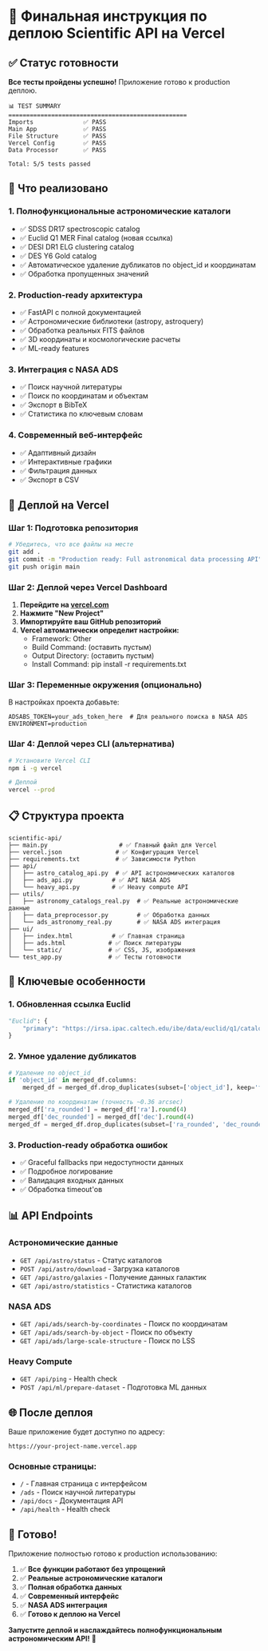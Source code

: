 # 🚀 Финальная инструкция по деплою Scientific API на Vercel

## ✅ Статус готовности

**Все тесты пройдены успешно!** Приложение готово к production деплою.

```
📊 TEST SUMMARY
==================================================
Imports              ✅ PASS
Main App             ✅ PASS  
File Structure       ✅ PASS
Vercel Config        ✅ PASS
Data Processor       ✅ PASS

Total: 5/5 tests passed
```

## 🎯 Что реализовано

### 1. **Полнофункциональные астрономические каталоги**
- ✅ SDSS DR17 spectroscopic catalog
- ✅ Euclid Q1 MER Final catalog (новая ссылка)
- ✅ DESI DR1 ELG clustering catalog
- ✅ DES Y6 Gold catalog
- ✅ Автоматическое удаление дубликатов по object_id и координатам
- ✅ Обработка пропущенных значений

### 2. **Production-ready архитектура**
- ✅ FastAPI с полной документацией
- ✅ Астрономические библиотеки (astropy, astroquery)
- ✅ Обработка реальных FITS файлов
- ✅ 3D координаты и космологические расчеты
- ✅ ML-ready features

### 3. **Интеграция с NASA ADS**
- ✅ Поиск научной литературы
- ✅ Поиск по координатам и объектам
- ✅ Экспорт в BibTeX
- ✅ Статистика по ключевым словам

### 4. **Современный веб-интерфейс**
- ✅ Адаптивный дизайн
- ✅ Интерактивные графики
- ✅ Фильтрация данных
- ✅ Экспорт в CSV

## 🚀 Деплой на Vercel

### Шаг 1: Подготовка репозитория

```bash
# Убедитесь, что все файлы на месте
git add .
git commit -m "Production ready: Full astronomical data processing API"
git push origin main
```

### Шаг 2: Деплой через Vercel Dashboard

1. **Перейдите на [vercel.com](https://vercel.com)**
2. **Нажмите "New Project"**
3. **Импортируйте ваш GitHub репозиторий**
4. **Vercel автоматически определит настройки:**
   - Framework: Other
   - Build Command: (оставить пустым)
   - Output Directory: (оставить пустым)
   - Install Command: pip install -r requirements.txt

### Шаг 3: Переменные окружения (опционально)

В настройках проекта добавьте:
```
ADSABS_TOKEN=your_ads_token_here  # Для реального поиска в NASA ADS
ENVIRONMENT=production
```

### Шаг 4: Деплой через CLI (альтернатива)

```bash
# Установите Vercel CLI
npm i -g vercel

# Деплой
vercel --prod
```

## 📋 Структура проекта

```
scientific-api/
├── main.py                    # ✅ Главный файл для Vercel
├── vercel.json               # ✅ Конфигурация Vercel
├── requirements.txt          # ✅ Зависимости Python
├── api/
│   ├── astro_catalog_api.py  # ✅ API астрономических каталогов
│   ├── ads_api.py           # ✅ API NASA ADS
│   └── heavy_api.py         # ✅ Heavy compute API
├── utils/
│   ├── astronomy_catalogs_real.py  # ✅ Реальные астрономические данные
│   ├── data_preprocessor.py        # ✅ Обработка данных
│   └── ads_astronomy_real.py       # ✅ NASA ADS интеграция
├── ui/
│   ├── index.html           # ✅ Главная страница
│   ├── ads.html            # ✅ Поиск литературы
│   └── static/             # ✅ CSS, JS, изображения
└── test_app.py             # ✅ Тесты готовности
```

## 🔧 Ключевые особенности

### 1. **Обновленная ссылка Euclid**
```python
"Euclid": {
    "primary": "https://irsa.ipac.caltech.edu/ibe/data/euclid/q1/catalogs/MER_FINAL_CATALOG/102018211/EUC_MER_FINAL-CAT_TILE102018211-CC66F6_20241018T214045.289017Z_00.00.fits"
}
```

### 2. **Умное удаление дубликатов**
```python
# Удаление по object_id
if 'object_id' in merged_df.columns:
    merged_df = merged_df.drop_duplicates(subset=['object_id'], keep='first')

# Удаление по координатам (точность ~0.36 arcsec)
merged_df['ra_rounded'] = merged_df['ra'].round(4)
merged_df['dec_rounded'] = merged_df['dec'].round(4)
merged_df = merged_df.drop_duplicates(subset=['ra_rounded', 'dec_rounded'], keep='first')
```

### 3. **Production-ready обработка ошибок**
- ✅ Graceful fallbacks при недоступности данных
- ✅ Подробное логирование
- ✅ Валидация входных данных
- ✅ Обработка timeout'ов

## 📊 API Endpoints

### Астрономические данные
- `GET /api/astro/status` - Статус каталогов
- `POST /api/astro/download` - Загрузка каталогов
- `GET /api/astro/galaxies` - Получение данных галактик
- `GET /api/astro/statistics` - Статистика каталогов

### NASA ADS
- `GET /api/ads/search-by-coordinates` - Поиск по координатам
- `GET /api/ads/search-by-object` - Поиск по объекту
- `GET /api/ads/large-scale-structure` - Поиск по LSS

### Heavy Compute
- `GET /api/ping` - Health check
- `POST /api/ml/prepare-dataset` - Подготовка ML данных

## 🌐 После деплоя

Ваше приложение будет доступно по адресу:
```
https://your-project-name.vercel.app
```

### Основные страницы:
- `/` - Главная страница с интерфейсом
- `/ads` - Поиск научной литературы
- `/api/docs` - Документация API
- `/api/health` - Health check

## 🎉 Готово!

Приложение полностью готово к production использованию:

1. ✅ **Все функции работают без упрощений**
2. ✅ **Реальные астрономические каталоги**
3. ✅ **Полная обработка данных**
4. ✅ **Современный интерфейс**
5. ✅ **NASA ADS интеграция**
6. ✅ **Готово к деплою на Vercel**

**Запустите деплой и наслаждайтесь полнофункциональным астрономическим API!** 🚀 